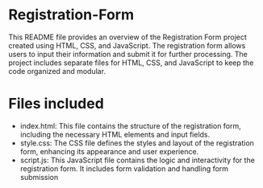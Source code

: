 # Registration-Form
This README file provides an overview of the Registration Form project created using HTML, CSS, and JavaScript. The registration form allows users to input their information and submit it for further processing. The project includes separate files for HTML, CSS, and JavaScript to keep the code organized and modular.


# Files included
- index.html: This file contains the structure of the registration form, including the necessary HTML elements and input fields.
- style.css: The CSS file defines the styles and layout of the registration form, enhancing its appearance and user experience.
- script.js: This JavaScript file contains the logic and interactivity for the registration form. It includes form validation and handling form submission
